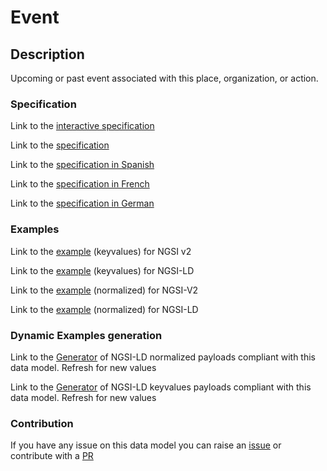 # Event

## Description 

Upcoming or past event associated with this place, organization, or action.
### Specification

Link to the [interactive specification](https://swagger.lab.fiware.org/?url=https://smart-data-models.github.io/dataModel.TourismDestinations/Event/swagger.yaml)

Link to the [specification](https://smart-data-models.github.io/dataModel.TourismDestinations/Event/doc/spec.md)

Link to the [specification in Spanish](https://smart-data-models.github.io/dataModel.TourismDestinations/Event/doc/spec_ES.md)

Link to the [specification in French](https://smart-data-models.github.io/dataModel.TourismDestinations/Event/doc/spec_FR.md)

Link to the [specification in German](https://smart-data-models.github.io/dataModel.TourismDestinations/Event/doc/spec_DE.md)
### Examples

Link to the [example](https://smart-data-models.github.io/dataModel.TourismDestinations/Event/examples/example.json) (keyvalues) for NGSI v2

Link to the [example](https://smart-data-models.github.io/dataModel.TourismDestinations/Event/examples/example.jsonld) (keyvalues) for NGSI-LD

Link to the [example](https://smart-data-models.github.io/dataModel.TourismDestinations/Event/examples/example-normalized.json) (normalized) for NGSI-V2

Link to the [example](https://smart-data-models.github.io/dataModel.TourismDestinations/Event/examples/example-normalized.jsonld) (normalized) for NGSI-LD
### Dynamic Examples generation

Link to the [Generator](https://smartdatamodels.org/extra/ngsi-ld_generator_v0.92.php?schemaUrl=https://raw.githubusercontent.com/smart-data-models/dataModel.TourismDestinations/master/Event/schema.json&email=info@smartdatamodels.org) of NGSI-LD normalized payloads compliant with this data model. Refresh for new values

Link to the [Generator](https://smartdatamodels.org/extra/ngsi-ld_generator_keyvalues_v0.92.php?schemaUrl=https://raw.githubusercontent.com/smart-data-models/dataModel.TourismDestinations/master/Event/schema.json&email=info@smartdatamodels.org) of NGSI-LD keyvalues payloads compliant with this data model. Refresh for new values
### Contribution

 If you have any issue on this data model you can raise an [issue](https://github.com/smart-data-models/dataModel.TourismDestinations/issues)  or contribute with a [PR](https://github.com/smart-data-models/dataModel.TourismDestinations/pulls)